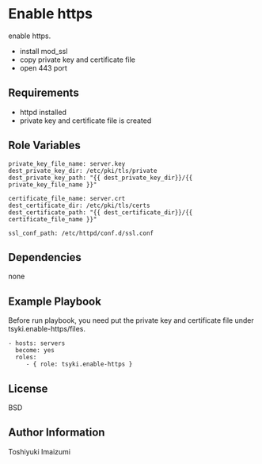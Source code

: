 Enable https
=========

enable https.

* install mod_ssl
* copy private key and certificate file
* open 443 port

Requirements
------------

* httpd installed
* private key and certificate file is created

Role Variables
--------------

```
private_key_file_name: server.key
dest_private_key_dir: /etc/pki/tls/private
dest_private_key_path: "{{ dest_private_key_dir}}/{{ private_key_file_name }}"

certificate_file_name: server.crt
dest_certificate_dir: /etc/pki/tls/certs
dest_certificate_path: "{{ dest_certificate_dir}}/{{ certificate_file_name }}"

ssl_conf_path: /etc/httpd/conf.d/ssl.conf
```

Dependencies
------------

none

Example Playbook
----------------

Before run playbook, you need put the private key and certificate file under tsyki.enable-https/files.

    - hosts: servers
      become: yes
      roles:
         - { role: tsyki.enable-https }

License
-------

BSD

Author Information
------------------

Toshiyuki Imaizumi
